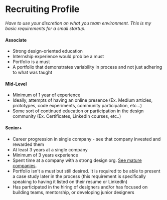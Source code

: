 # Recruiting Profile

*Have to use your discretion on what you team environment. This is my basic requirements for a small startup.*

#### Associate
- Strong design-oriented education
- Internship experience would prob be a must
- Portfolio is a must
- A portfolio that demonstrates variability in process and not just adhering to what was taught

#### Mid-Level
- Minimum of 1 year of experience
- Ideally, attempts of having an online presence (Ex. Medium articles, prototypes, code experiments, community participation, etc…)
- Some sort of continued education or participation in the design community (Ex. Certificates, LinkedIn courses, etc..)

#### Senior+
- Career progression in single company - see that company invested and rewarded them
- At least 3 years at a single company
- Minimum of 3 years experience
- Spent time at a company with a strong design org. [See mature companies](https://airtable.com/shr5V0MYvD2piGcI3).
- Portfolio isn't a must but still desired. It is required to be able to present a case study later in the process (this requirement is specifically speaking to having it listed on their resume or LinkedIn)
- Has participated in the hiring of designers and/or has focused on building teams, mentorship, or developing junior designers